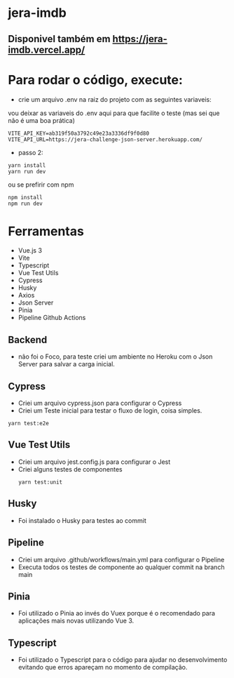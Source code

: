 # jera-imdb

## Disponivel também em https://jera-imdb.vercel.app/

# Para rodar o código, execute:

- crie um arquivo .env na raiz do projeto com as seguintes variaveis:

vou deixar as variaveis do .env aqui para que facilite o teste (mas sei que não é uma boa prática)

```
VITE_API_KEY=ab319f50a3792c49e23a3336df9f0d80
VITE_API_URL=https://jera-challenge-json-server.herokuapp.com/

```

- passo 2:

```
yarn install
yarn run dev

```
ou se prefirir com npm
```
npm install
npm run dev

```

# Ferramentas

- Vue.js 3
- Vite
- Typescript
- Vue Test Utils
- Cypress
- Husky
- Axios
- Json Server
- Pinia
- Pipeline Github Actions

## Backend
- não foi o Foco, para teste criei um ambiente no Heroku com o Json Server para salvar a carga inicial.

## Cypress
- Criei um arquivo cypress.json para configurar o Cypress
- Criei um Teste inicial para testar o fluxo de login, coisa simples.
```
yarn test:e2e

```

## Vue Test Utils
- Criei um arquivo jest.config.js para configurar o Jest
- Criei alguns testes de componentes
  ```
  yarn test:unit
  ```
## Husky
- Foi instalado o Husky para testes ao commit
## Pipeline
- Criei um arquivo .github/workflows/main.yml para configurar o Pipeline
- Executa todos os testes de componente ao qualquer commit na branch main


## Pinia
- Foi utilizado o Pinia ao invés do Vuex porque é o recomendado para aplicações mais novas utilizando Vue 3.

## Typescript
- Foi utilizado o Typescript para o código para ajudar no desenvolvimento evitando que erros apareçam no momento de compilação.
